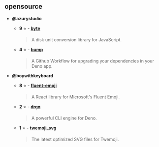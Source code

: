 ## opensource

- **@azurystudio**
    - **9** ⭐ - [**byte**](https://github.com/azurystudio/byte)
      > A disk unit conversion library for JavaScript.  

    - **4** ⭐ - [**bump**](https://github.com/azurystudio/bump)
      > A Github Workflow for upgrading your dependencies in your Deno app.  


- **@boywithkeyboard**
    - **8** ⭐ - [**fluent-emoji**](https://github.com/boywithkeyboard/fluent-emoji)
      > A React library for Microsoft's Fluent Emoji.  

    - **2** ⭐ - [**drgn**](https://github.com/boywithkeyboard/drgn)
      > A powerful CLI engine for Deno.  

    - **1** ⭐ - [**twemoji_svg**](https://github.com/boywithkeyboard/twemoji_svg)
      > The latest optimized SVG files for Twemoji.  

